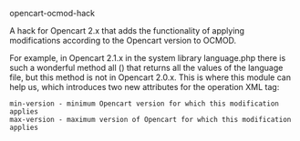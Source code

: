 opencart-ocmod-hack

A hack for Opencart 2.x that adds the functionality of applying modifications according to the Opencart version to OCMOD.

For example, in Opencart 2.1.x in the system library language.php there is such a wonderful method all () that returns all the values ​​of the language file, but this method is not in Opencart 2.0.x. This is where this module can help us, which introduces two new attributes for the operation XML tag:

    min-version - minimum Opencart version for which this modification applies
    max-version - maximum version of Opencart for which this modification applies
